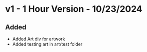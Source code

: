 # v1 - 1 Hour Version - 10/23/2024
## Added
- Added Art div for artwork
- Added testing art in art/test folder